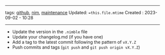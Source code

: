 ___
tags: [github](github.md), [nim](nim.md), [maintenance](maintenance.md)
Updated: `=this.file.mtime`
Created :  2023-09-02 - 10:28
___
- Update the version in the `.nimble` file
- Update your changelog.md (if you have one)
- Add a tag to the latest commit following the pattern of `vX.Y.Z`
- Push commits and tags (`git push` and `git push origin vX.Y.Z`)